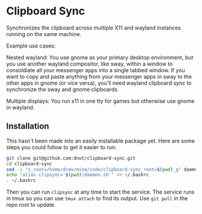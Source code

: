 # Clipboard Sync

Synchronizes the clipboard across multiple X11 and wayland instances running on the same machine.

Example use cases:

Nested wayland: You use gnome as your primary desktop environment, but you use another wayland compositor, like sway, within a window to consoldiate all your messenger apps into a single tabbed window. If you want to copy and paste anything from your messenger apps in sway to the other apps in gnome (or vice versa), you'll need wayland clipboard sync to synchronize the sway and gnome clipboards.

Multiple displays: You run x11 in one tty for games but otherwise use gnome in wayland.

## Installation
This hasn't been made into an easily installable package yet. Here are some steps you could follow to get it easier to run:
```bash
git clone git@github.com:dnut/clipboard-sync.git
cd clipboard-sync
sed -i "s_root=/home/drew/mine/code/clipboard-sync_root=$(pwd)_g" daemon.sh
echo "alias clipsync='$(pwd)/daemon.sh'" >> ~/.bashrc
. ~/.bashrc
```
Then you can run `clipsync` at any time to start the service. The service runs in tmux so you can use `tmux attach` to find its output. Use `git pull` in the repo root to update.
